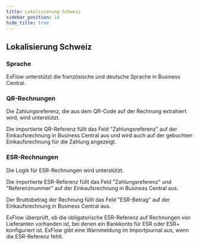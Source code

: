 ```yaml
---
title: Lokalisierung Schweiz
sidebar_position: 14
hide_title: true
---
```

## Lokalisierung Schweiz

### Sprache

ExFlow unterstützt die französische und deutsche Sprache in Business Central.

### QR-Rechnungen

Die Zahlungsreferenz, die aus dem QR-Code auf der Rechnung extrahiert wird, wird unterstützt.

Die importierte QR-Referenz füllt das Feld "Zahlungsreferenz" auf der Einkaufsrechnung in Business Central aus und wird auch auf der gebuchten Einkaufsrechnung für die Zahlung angezeigt.

### ESR-Rechnungen

Die Logik für ESR-Rechnungen wird unterstützt.

Die importierte ESR-Referenz füllt das Feld "Zahlungsreferenz" und "Referenznummer" auf der Einkaufsrechnung in Business Central aus.

Der Bruttobetrag der Rechnung füllt das Feld "ESR-Betrag" auf der Einkaufsrechnung in Business Central aus.

ExFlow überprüft, ob die obligatorische ESR-Referenz auf Rechnungen von Lieferanten vorhanden ist, bei denen ein Bankkonto für ESR oder ESR+ konfiguriert ist. ExFlow gibt eine Warnmeldung im Importjournal aus, wenn die ESR-Referenz fehlt.
